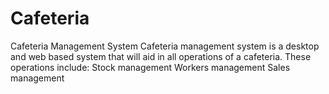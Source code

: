 # Cafeteria
Cafeteria Management System
Cafeteria management system is a desktop and web based system that will aid in all operations of a cafeteria.
These operations include:
            Stock management
            Workers management
            Sales management

